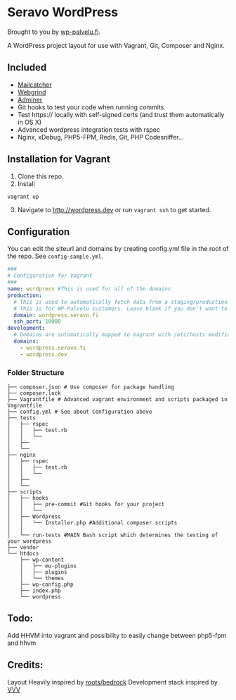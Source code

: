 # Seravo WordPress

Brought to you by [wp-palvelu.fi](http://wp-palvelu.fi).

A WordPress project layout for use with Vagrant, Git, Composer and Nginx.

## Included
* [Mailcatcher](http://mailcatcher.me/)
* [Webgrind](https://code.google.com/p/webgrind/)
* [Adminer](http://www.adminer.org/)
* Git hooks to test your code when running commits
* Test https:// locally with self-signed certs (and trust them automatically in OS X)
* Advanced wordpress integration tests with rspec
* Nginx, xDebug, PHP5-FPM, Redis, Git, PHP Codesniffer...

## Installation for Vagrant

1. Clone this repo.
2. Install

```
vagrant up
```

3. Navigate to http://wordpress.dev or run `vagrant ssh` to get started.

## Configuration
You can edit the siteurl and domains by creating config.yml file in the root of the repo.
See ```config-sample.yml```.

```yaml
###
# Configuration for Vagrant
###
name: wordpress #This is used for all of the domains
production:
  # This is used to automatically fetch data from a staging/production environment
  # This is for WP-Palvelu customers. Leave blank if you don't want to use this feature.
  domain: wordpress.seravo.fi
  ssh_port: 10000
development:
  # Domains are automatically mapped to Vagrant with /etc/hosts modifications
  domains:
    - wordpress.seravo.fi
    - wordpress.dev

```

### Folder Structure

```
├── composer.json # Use composer for package handling
├── composer.lock
├── Vagrantfile # Advanced vagrant environment and scripts packaged in Vagrantfile
├── config.yml # See about Configuration above
├── tests
│   ├── rspec
│   │   ├── test.rb
│   │   └── 
│   ├──
│   └──
├── nginx
│   ├── rspec
│   │   ├── test.rb
│   │   └── 
│   ├──
│   └──
├── scripts
│   ├── hooks
│   │   ├── pre-commit #Git hooks for your project
│   │   └── 
│   ├── Wordpress
│   │   └── Installer.php #Additional composer scripts
│   │
│   └── run-tests #MAIN Bash script which determines the testing of your wordpress 
├── vendor
└── htdocs
    ├── wp-content
    │   ├── mu-plugins
    │   ├── plugins
    │   └── themes
    ├── wp-config.php
    ├── index.php
    └── wordpress
```

## Todo:
Add HHVM into vagrant and possibility to easily change between php5-fpm and hhvm

## Credits:

Layout Heavily inspired by [roots/bedrock](https://github.com/roots/bedrock)
Development stack inspired by [VVV](https://github.com/Varying-Vagrant-Vagrants/VVV)
